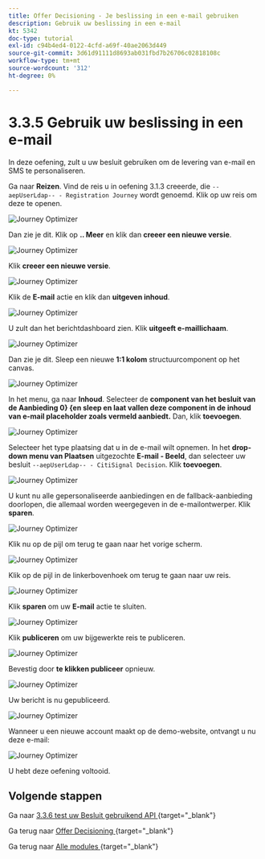 ```yaml
---
title: Offer Decisioning - Je beslissing in een e-mail gebruiken
description: Gebruik uw beslissing in een e-mail
kt: 5342
doc-type: tutorial
exl-id: c94b4ed4-0122-4cfd-a69f-40ae2063d449
source-git-commit: 3d61d91111d8693ab031fbd7b26706c02818108c
workflow-type: tm+mt
source-wordcount: '312'
ht-degree: 0%

---
```


# 3.3.5 Gebruik uw beslissing in een e-mail

In deze oefening, zult u uw besluit gebruiken om de levering van e-mail en SMS te personaliseren.

Ga naar **Reizen**. Vind de reis u in oefening 3.1.3 creeerde, die `--aepUserLdap-- - Registration Journey` wordt genoemd. Klik op uw reis om deze te openen.

![ Journey Optimizer ](./images/emailoffer1.png)

Dan zie je dit. Klik op **.. Meer** en klik dan **creeer een nieuwe versie**.

![ Journey Optimizer ](./images/journey1.png)

Klik **creeer een nieuwe versie**.

![ Journey Optimizer ](./images/journey2.png)

Klik de **E-mail** actie en klik dan **uitgeven inhoud**.

![ Journey Optimizer ](./images/journey3.png)

U zult dan het berichtdashboard zien. Klik **uitgeeft e-maillichaam**.

![ Journey Optimizer ](./images/emailoffer2.png)

Dan zie je dit. Sleep een nieuwe **1:1 kolom** structuurcomponent op het canvas.

![ Journey Optimizer ](./images/emailoffer6.png)

In het menu, ga naar **Inhoud**. Selecteer de **component van het besluit van de Aanbieding 0} {en sleep en laat vallen deze component in de inhoud van e-mail placeholder zoals vermeld aanbiedt.** Dan, klik **toevoegen**.

![ Journey Optimizer ](./images/emailoffer7.png)

Selecteer het type plaatsing dat u in de e-mail wilt opnemen. In het **drop-down menu van Plaatsen** uitgezochte **E-mail - Beeld**, dan selecteer uw besluit `--aepUserLdap-- - CitiSignal Decision`. Klik **toevoegen**.

![ Journey Optimizer ](./images/emailoffer8.png)

U kunt nu alle gepersonaliseerde aanbiedingen en de fallback-aanbieding doorlopen, die allemaal worden weergegeven in de e-mailontwerper. Klik **sparen**.

![ Journey Optimizer ](./images/emailoffer9.png)

Klik nu op de pijl om terug te gaan naar het vorige scherm.

![ Journey Optimizer ](./images/emailoffer13.png)

Klik op de pijl in de linkerbovenhoek om terug te gaan naar uw reis.

![ Journey Optimizer ](./images/emailoffer14.png)

Klik **sparen** om uw **E-mail** actie te sluiten.

![ Journey Optimizer ](./images/emailoffer14a.png)

Klik **publiceren** om uw bijgewerkte reis te publiceren.

![ Journey Optimizer ](./images/emailoffer14b.png)

Bevestig door **te klikken publiceer** opnieuw.

![ Journey Optimizer ](./images/emailoffer15.png)

Uw bericht is nu gepubliceerd.

![ Journey Optimizer ](./images/emailoffer16.png)

Wanneer u een nieuwe account maakt op de demo-website, ontvangt u nu deze e-mail:

![ Journey Optimizer ](./images/emailoffer17.png)

U hebt deze oefening voltooid.

## Volgende stappen

Ga naar [ 3.3.6 test uw Besluit gebruikend API ](./ex6.md){target="_blank"}

Ga terug naar [ Offer Decisioning ](offer-decisioning.md){target="_blank"}

Ga terug naar [ Alle modules ](./../../../../overview.md){target="_blank"}
